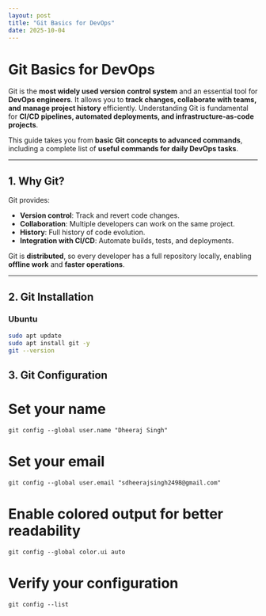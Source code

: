 ```yaml
---
layout: post
title: "Git Basics for DevOps"
date: 2025-10-04
---
```


# Git Basics for DevOps

Git is the **most widely used version control system** and an essential tool for **DevOps engineers**. It allows you to **track changes, collaborate with teams, and manage project history** efficiently. Understanding Git is fundamental for **CI/CD pipelines, automated deployments, and infrastructure-as-code projects**.

This guide takes you from **basic Git concepts to advanced commands**, including a complete list of **useful commands for daily DevOps tasks**.

---

## 1. Why Git?

Git provides:

- **Version control**: Track and revert code changes.
- **Collaboration**: Multiple developers can work on the same project.
- **History**: Full history of code evolution.
- **Integration with CI/CD**: Automate builds, tests, and deployments.

Git is **distributed**, so every developer has a full repository locally, enabling **offline work** and **faster operations**.

---

## 2. Git Installation

### Ubuntu
```bash
sudo apt update
sudo apt install git -y
git --version
```

## 3. Git Configuration
# Set your name
`git config --global user.name "Dheeraj Singh"`

# Set your email
`git config --global user.email "sdheerajsingh2498@gmail.com"`

# Enable colored output for better readability
`git config --global color.ui auto`

# Verify your configuration
`git config --list`








